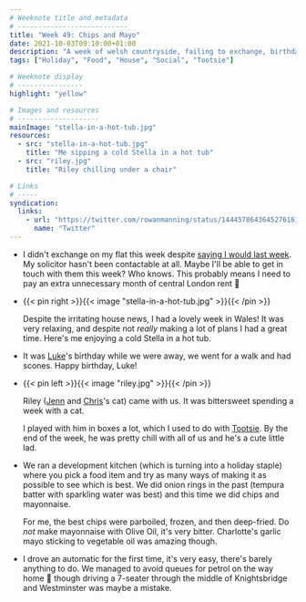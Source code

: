 ```yaml
---
# Weeknote title and metadata
# ---------------------------
title: "Week 49: Chips and Mayo"
date: 2021-10-03T09:10:00+01:00
description: "A week of welsh countryside, failing to exchange, birthday scones, a cute cat friend, perfecting some chips, and some sightseeing by car."
tags: ["Holiday", "Food", "House", "Social", "Tootsie"]

# Weeknote display
# ----------------
highlight: "yellow"

# Images and resources
# --------------------
mainImage: "stella-in-a-hot-tub.jpg"
resources:
  - src: "stella-in-a-hot-tub.jpg"
    title: "Me sipping a cold Stella in a hot tub"
  - src: "riley.jpg"
    title: "Riley chilling under a chair"

# Links
# -----
syndication:
  links:
    - url: "https://twitter.com/rowanmanning/status/1444578643645276161"
      name: "Twitter"
---
```


  * I didn't exchange on my flat this week despite [saying I would last week](/weeknotes/48/). My solicitor hasn't been contactable at all. Maybe I'll be able to get in touch with them this week? Who knows. This probably means I need to pay an extra unnecessary month of central London rent :tada:

  * {{< pin right >}}{{< image "stella-in-a-hot-tub.jpg" >}}{{< /pin >}}
  
    Despite the irritating house news, I had a lovely week in Wales! It was very relaxing, and despite not _really_ making a lot of plans I had a great time. Here's me enjoying a cold Stella in a hot tub.

  * It was [Luke](https://twitter.com/lucas42)'s birthday while we were away, we went for a walk and had scones. Happy birthday, Luke!

  * {{< pin left >}}{{< image "riley.jpg" >}}{{< /pin >}}
  
    Riley ([Jenn](https://twitter.com/teachlearncode) and [Chris](https://twitter.com/mowjj)'s cat) came with us. It was bittersweet spending a week with a cat.
    
    I played with him in boxes a lot, which I used to do with [Tootsie](/tags/tootsie/). By the end of the week, he was pretty chill with all of us and he's a cute little lad.

  * We ran a development kitchen (which is turning into a holiday staple) where you pick a food item and try as many ways of making it as possible to see which is best. We did onion rings in the past (tempura batter with sparkling water was best) and this time we did chips and mayonnaise.

    For me, the best chips were parboiled, frozen, and then deep-fried. Do _not_ make mayonnaise with Olive Oil, it's very bitter. Charlotte's garlic mayo sticking to vegetable oil was amazing though.

  * I drove an automatic for the first time, it's very easy, there's barely anything to do. We managed to avoid queues for petrol on the way home :grimacing: though driving a 7-seater through the middle of Knightsbridge and Westminster was maybe a mistake.
